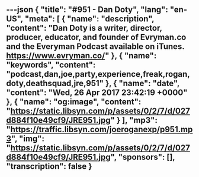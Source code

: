 ---json
{
  "title": "#951 - Dan Doty",
  "lang": "en-US",
  "meta": [
    {
      "name": "description",
      "content": "Dan Doty is a writer, director, producer, educator, and founder of Evryman.co and the Everyman Podcast available on iTunes. https://www.evryman.co/"
    },
    {
      "name": "keywords",
      "content": "podcast,dan,joe,party,experience,freak,rogan,doty,deathsquad,jre,951"
    },
    {
      "name": "date",
      "content": "Wed, 26 Apr 2017 23:42:19 +0000"
    },
    {
      "name": "og:image",
      "content": "https://static.libsyn.com/p/assets/0/2/7/d/027d884f10e49cf9/JRE951.jpg"
    }
  ],
  "mp3": "https://traffic.libsyn.com/joeroganexp/p951.mp3",
  "img": "https://static.libsyn.com/p/assets/0/2/7/d/027d884f10e49cf9/JRE951.jpg",
  "sponsors": [],
  "transcription": false
}
---
<episode-header />

<timemark seconds="0" />

<transcribe-call-to-action />

<episode-footer />